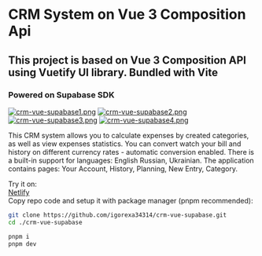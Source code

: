 # CRM System on Vue 3 Composition Api

## This project is based on Vue 3 Composition API using Vuetify UI library. Bundled with Vite

### Powered on Supabase SDK

[![crm-vue-supabase1.png](https://i.postimg.cc/htpV5nMD/crm-vue-supabase.png)](https://postimg.cc/DS4WSttH)
[![crm-vue-supabase2.png](https://i.postimg.cc/25pRZpRw/crm-vue-supabase.png)](https://postimg.cc/v4vSJNmg)
[![crm-vue-supabase3.png](https://i.postimg.cc/BQr4xP2H/crm-vue-supabase.png)](https://postimg.cc/N5k3tMJj)
[![crm-vue-supabase4.png](https://i.postimg.cc/9FRqmTW7/crm-vue-supabase.png)](https://postimg.cc/jLTjvDnx)

This CRM system allows you to calculate expenses by created categories, as well as view expenses statistics. You can convert watch your bill and history on different currency rates - automatic conversion enabled. There is a built-in support for languages: English Russian, Ukrainian.
The application contains pages: Your Account, History, Planning, New Entry, Category.

Try it on:\
[Netlify](https://crm-vue-supabase-igorexa34314.netlify.app "CRM Vue")
\
Copy repo code and setup it with package manager (pnpm recommended):

```bash
git clone https://github.com/igorexa34314/crm-vue-supabase.git
cd ./crm-vue-supabase
```

```bash
pnpm i
pnpm dev
```
